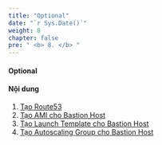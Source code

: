 ```yaml
---
title: "Optional"
date: "`r Sys.Date()`"
weight: 8
chapter: false
pre: " <b> 8. </b> "
---
```


#### Optional

#### Nội dung

1. [Tạo Route53](6.1-CreateTargetGroup/)
2. [Tạo AMI cho Bastion Host](6.3-CreateAMI/)
3. [Tạo Launch Template cho Bastion Host](6.4-CreateLaunchTemp/)
4. [Tạo Autoscaling Group cho Bastion Host](6.5-CreateASG/)
